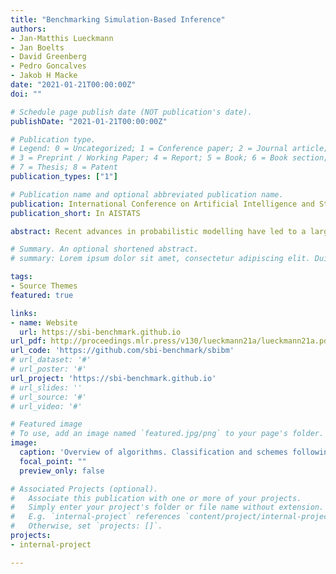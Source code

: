 ```yaml
---
title: "Benchmarking Simulation-Based Inference"
authors:
- Jan-Matthis Lueckmann
- Jan Boelts
- David Greenberg
- Pedro Goncalves
- Jakob H Macke
date: "2021-01-21T00:00:00Z"
doi: ""

# Schedule page publish date (NOT publication's date).
publishDate: "2021-01-21T00:00:00Z"

# Publication type.
# Legend: 0 = Uncategorized; 1 = Conference paper; 2 = Journal article;
# 3 = Preprint / Working Paper; 4 = Report; 5 = Book; 6 = Book section;
# 7 = Thesis; 8 = Patent
publication_types: ["1"]

# Publication name and optional abbreviated publication name.
publication: International Conference on Artificial Intelligence and Statistics, AISTATS 2021
publication_short: In AISTATS

abstract: Recent advances in probabilistic modelling have led to a large number of simulation-based inference algorithms which do not require numerical evaluation of likelihoods. However, a public benchmark with appropriate performance metrics for such ’likelihood-free’ algorithms has been lacking. This has made it difficult to compare algorithms and identify their strengths and weaknesses. We set out to fill this gap. We provide a benchmark with inference tasks and suitable performance metrics, with an initial selection of algorithms including recent approaches employing neural networks and classical Approximate Bayesian Computation methods. We found that the choice of performance metric is critical, that even state-of-the-art algorithms have substantial room for improvement, and that sequential estimation improves sample efficiency. Neural network-based approaches generally exhibit better performance, but there is no uniformly best algorithm. We provide practical advice and highlight the potential of the benchmark to diagnose problems and improve algorithms. The results can be explored interactively on a companion website. All code is open source, making it possible to contribute further benchmark tasks and inference algorithms.

# Summary. An optional shortened abstract.
# summary: Lorem ipsum dolor sit amet, consectetur adipiscing elit. Duis posuere tellus ac convallis placerat. Proin tincidunt magna sed ex sollicitudin condimentum.

tags:
- Source Themes
featured: true

links:
- name: Website
  url: https://sbi-benchmark.github.io
url_pdf: http://proceedings.mlr.press/v130/lueckmann21a/lueckmann21a.pdf
url_code: 'https://github.com/sbi-benchmark/sbibm'
# url_dataset: '#'
# url_poster: '#'
url_project: 'https://sbi-benchmark.github.io'
# url_slides: ''
# url_source: '#'
# url_video: '#'

# Featured image
# To use, add an image named `featured.jpg/png` to your page's folder. 
image:
  caption: 'Overview of algorithms. Classification and schemes following Cranmer et al. (2020)'
  focal_point: ""
  preview_only: false

# Associated Projects (optional).
#   Associate this publication with one or more of your projects.
#   Simply enter your project's folder or file name without extension.
#   E.g. `internal-project` references `content/project/internal-project/index.md`.
#   Otherwise, set `projects: []`.
projects:
- internal-project

---
```

